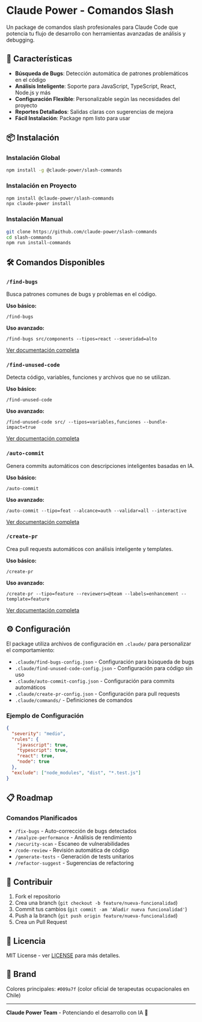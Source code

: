 # Claude Power - Comandos Slash

Un package de comandos slash profesionales para Claude Code que potencia tu flujo de desarrollo con herramientas avanzadas de análisis y debugging.

## 🚀 Características

- **Búsqueda de Bugs**: Detección automática de patrones problemáticos en el código
- **Análisis Inteligente**: Soporte para JavaScript, TypeScript, React, Node.js y más
- **Configuración Flexible**: Personalizable según las necesidades del proyecto
- **Reportes Detallados**: Salidas claras con sugerencias de mejora
- **Fácil Instalación**: Package npm listo para usar

## 📦 Instalación

### Instalación Global
```bash
npm install -g @claude-power/slash-commands
```

### Instalación en Proyecto
```bash
npm install @claude-power/slash-commands
npx claude-power install
```

### Instalación Manual
```bash
git clone https://github.com/claude-power/slash-commands
cd slash-commands
npm run install-commands
```

## 🛠️ Comandos Disponibles

### `/find-bugs`
Busca patrones comunes de bugs y problemas en el código.

**Uso básico:**
```
/find-bugs
```

**Uso avanzado:**
```
/find-bugs src/components --tipos=react --severidad=alto
```

[Ver documentación completa](./commands/find-bugs.md)

### `/find-unused-code`
Detecta código, variables, funciones y archivos que no se utilizan.

**Uso básico:**
```
/find-unused-code
```

**Uso avanzado:**
```
/find-unused-code src/ --tipos=variables,funciones --bundle-impact=true
```

[Ver documentación completa](./commands/find-unused-code.md)

### `/auto-commit`
Genera commits automáticos con descripciones inteligentes basadas en IA.

**Uso básico:**
```
/auto-commit
```

**Uso avanzado:**
```
/auto-commit --tipo=feat --alcance=auth --validar=all --interactive
```

[Ver documentación completa](./commands/auto-commit.md)

### `/create-pr`
Crea pull requests automáticos con análisis inteligente y templates.

**Uso básico:**
```
/create-pr
```

**Uso avanzado:**
```
/create-pr --tipo=feature --reviewers=@team --labels=enhancement --template=feature
```

[Ver documentación completa](./commands/create-pr.md)

## ⚙️ Configuración

El package utiliza archivos de configuración en `.claude/` para personalizar el comportamiento:

- `.claude/find-bugs-config.json` - Configuración para búsqueda de bugs
- `.claude/find-unused-code-config.json` - Configuración para código sin uso
- `.claude/auto-commit-config.json` - Configuración para commits automáticos
- `.claude/create-pr-config.json` - Configuración para pull requests
- `.claude/commands/` - Definiciones de comandos

### Ejemplo de Configuración

```json
{
  "severity": "medio",
  "rules": {
    "javascript": true,
    "typescript": true,
    "react": true,
    "node": true
  },
  "exclude": ["node_modules", "dist", "*.test.js"]
}
```

## 📋 Roadmap

### Comandos Planificados

- `/fix-bugs` - Auto-corrección de bugs detectados
- `/analyze-performance` - Análisis de rendimiento
- `/security-scan` - Escaneo de vulnerabilidades
- `/code-review` - Revisión automática de código
- `/generate-tests` - Generación de tests unitarios
- `/refactor-suggest` - Sugerencias de refactoring

## 🤝 Contribuir

1. Fork el repositorio
2. Crea una branch (`git checkout -b feature/nueva-funcionalidad`)
3. Commit tus cambios (`git commit -am 'Añadir nueva funcionalidad'`)
4. Push a la branch (`git push origin feature/nueva-funcionalidad`)
5. Crea un Pull Request

## 📝 Licencia

MIT License - ver [LICENSE](../LICENSE) para más detalles.

## 🎯 Brand

Colores principales: `#009a7f` (color oficial de terapeutas ocupacionales en Chile)

---

**Claude Power Team** - Potenciando el desarrollo con IA 🚀 